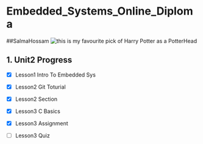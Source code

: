 # Embedded_Systems_Online_Diploma
##SalmaHossam
![ this is my favourite pick of Harry Potter as a PotterHead](https://i.pinimg.com/564x/50/3f/27/503f27b9df37e531110d38bf0fb331d3.jpg)
## 1. Unit2 Progress  
- [x] Lesson1 Intro To Embedded Sys
- [x] Lesson2 Git Toturial
- [x] Lesson2 Section
- [x] Lesson3 C Basics
- [x] Lesson3 Assignment
- [ ] Lesson3 Quiz

